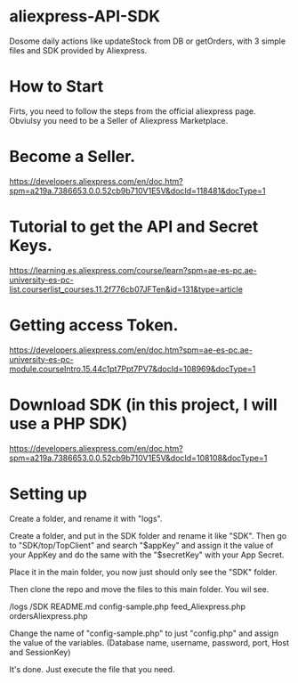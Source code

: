 # aliexpress-API-SDK
Dosome daily actions like updateStock from DB or getOrders, with 3 simple files and SDK provided by Aliexpress.

# How to Start
Firts, you need to follow the steps from the official aliexpress page. 
Obviulsy you need to be a Seller of Aliexpress Marketplace.

# Become a Seller.
https://developers.aliexpress.com/en/doc.htm?spm=a219a.7386653.0.0.52cb9b710V1E5V&docId=118481&docType=1

# Tutorial to get the API and Secret Keys.
https://learning.es.aliexpress.com/course/learn?spm=ae-es-pc.ae-university-es-pc-list.courserlist_courses.11.2f776cb07JFTen&id=131&type=article

# Getting access Token.
https://developers.aliexpress.com/en/doc.htm?spm=ae-es-pc.ae-university-es-pc-module.courseIntro.15.44c1pt7Ppt7PV7&docId=108969&docType=1

# Download SDK (in this project, I will use a PHP SDK)
https://developers.aliexpress.com/en/doc.htm?spm=a219a.7386653.0.0.52cb9b710V1E5V&docId=108108&docType=1

# Setting up
Create a folder, and rename it with "logs".

Create a folder, and put in the SDK folder and rename it like "SDK". 
Then go to "SDK/top/TopClient" and search "$appKey" and assign it the value of your AppKey and do the same with the "$secretKey" with your App Secret.

Place it in the main folder, you now just should only see the "SDK" folder.

Then clone the repo and move the files to this main folder. You wil see.

/logs
/SDK
README.md
config-sample.php
feed_Aliexpress.php
ordersAliexpress.php

Change the name of "config-sample.php" to just "config.php" and assign the value of the variables. (Database name, username, password, port, Host and SessionKey)

It's done. Just execute the file that you need.



